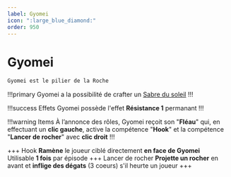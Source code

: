 ```yaml
---
label: Gyomei
icon: ":large_blue_diamond:"
order: 950
---
```


# Gyomei

```txt
Gyomei est le pilier de la Roche
```

!!!primary
Gyomei a la possibilité de crafter un [Sabre du soleil](/demonslayer-uhc/divers/sabre)
!!!

!!!success Effets
Gyomei possède l'effet **Résistance 1** permanant
!!!

!!!warning Items
À l’annonce des rôles, Gyomei reçoit son "**Fléau**" qui, en effectuant un **clic gauche**, active la compétence "**Hook**" 
et la compétence "**Lancer de rocher**" avec **clic droit**
!!!

+++ Hook
**Ramène** le joueur ciblé directement **en face de Gyomei** <br>
Utilisable **1 fois** par épisode
+++ Lancer de rocher
**Projette un rocher** en avant et **inflige des dégats** (3 coeurs) s'il heurte un joueur
+++

